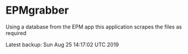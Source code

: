 # EPMgrabber
Using a database from the EPM app this application scrapes the files as required


Latest backup: Sun Aug 25 14:17:02 UTC 2019
